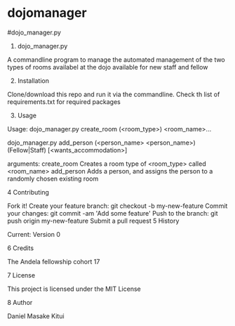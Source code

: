 # dojomanager
#dojo_manager.py

1. dojo_manager.py

A commandline program to manage the automated management of the two types of rooms availabel at the dojo available for new staff and fellow

2. Installation

Clone/download this repo and run it via the commandline. Check th list of requirements.txt for required packages

3. Usage

Usage: dojo_manager.py create_room (<room_type>) <room_name>...

dojo_manager.py add_person (<person_name> <person_name>) (Fellow|Staff) [<wants_accommodation>]

arguments: create_room Creates a room type of <room_type> called <room_name> add_person Adds a person, and assigns the person to a randomly chosen existing room

4 Contributing

Fork it!
Create your feature branch: git checkout -b my-new-feature
Commit your changes: git commit -am 'Add some feature'
Push to the branch: git push origin my-new-feature
Submit a pull request
5 History

Current: Version 0

6 Credits

The Andela fellowship cohort 17

7 License

This project is licensed under the MIT License

8 Author

Daniel Masake Kitui